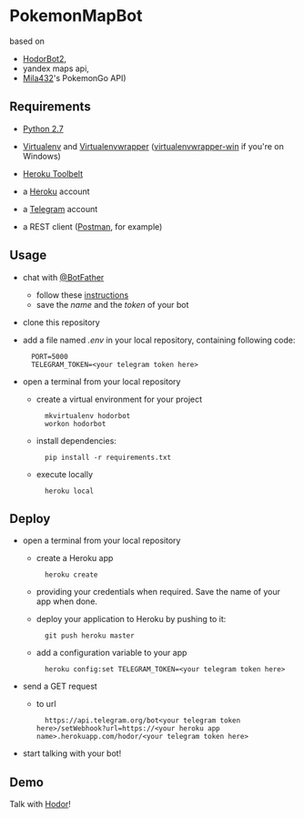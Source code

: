 PokemonMapBot
========
based on
 * [HodorBot2](https://github.com/massigrillo/hodorbot2),
 * yandex maps api,
 * [Mila432](https://github.com/Mila432/Pokemon_Go_API)'s PokemonGo API)

Requirements
------------

* [Python 2.7](https://www.python.org/)

* [Virtualenv](https://virtualenv.pypa.io/en/latest/) and [Virtualenvwrapper](http://virtualenvwrapper.readthedocs.io/en/latest/) ([virtualenvwrapper-win](https://pypi.python.org/pypi/virtualenvwrapper-win) if you're on Windows)

* [Heroku Toolbelt](https://toolbelt.heroku.com/)

* a [Heroku](https://www.heroku.com/) account

* a [Telegram](https://telegram.org/) account

* a REST client ([Postman](https://www.getpostman.com/), for example)

Usage
-----

* chat with [@BotFather](https://telegram.me/BotFather)
    * follow these [instructions](https://core.telegram.org/bots#create-a-new-bot)
    * save the _name_ and the _token_ of your bot

* clone this repository

* add a file named _.env_ in your local repository, containing following code:

        PORT=5000
        TELEGRAM_TOKEN=<your telegram token here>

* open a terminal from your local repository

    * create a virtual environment for your project

            mkvirtualenv hodorbot
            workon hodorbot

    * install dependencies:

            pip install -r requirements.txt

    * execute locally

            heroku local

Deploy
------

* open a terminal from your local repository

    * create a Heroku app

            heroku create

    * providing your credentials when required. Save the name of your app when done.

    * deploy your application to Heroku by pushing to it:

            git push heroku master

    * add a configuration variable to your app

            heroku config:set TELEGRAM_TOKEN=<your telegram token here>

* send a GET request
    * to url

            https://api.telegram.org/bot<your telegram token here>/setWebhook?url=https://<your heroku app name>.herokuapp.com/hodor/<your telegram token here>

* start talking with your bot!

Demo
----

Talk with [Hodor](http://telegram.me/Hodor1Bot)!
